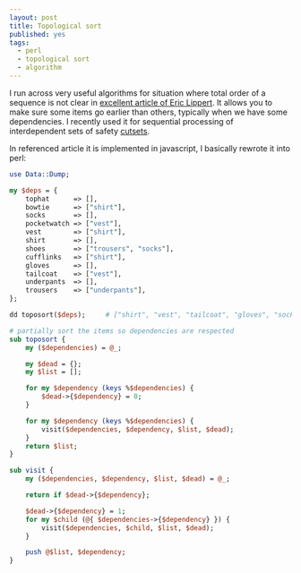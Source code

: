 ```yaml
---
layout: post
title: Topological sort
published: yes
tags:
  - perl
  - topological sort
  - algorithm
---
```

I run across very useful algorithms for situation where total order of a sequence is not clear
in [excellent article of Eric Lippert][1]. It allows you to make sure some items go earlier than others, typically when we have some dependencies. 
I recently used it for sequential processing of interdependent sets of safety [cutsets][2].

In referenced article it is implemented in javascript, I basically rewrote it into perl:

```perl
use Data::Dump;

my $deps = {
    tophat      => [],
    bowtie      => ["shirt"],
    socks       => [],
    pocketwatch => ["vest"],
    vest        => ["shirt"],
    shirt       => [],
    shoes       => ["trousers", "socks"],
    cufflinks   => ["shirt"],
    gloves      => [],
    tailcoat    => ["vest"],
    underpants  => [],
    trousers    => ["underpants"],
};

dd toposort($deps);     # ["shirt", "vest", "tailcoat", "gloves", "socks", "tophat", "underpants", "trousers", "bowtie", "pocketwatch", "shoes", "cufflinks"]

# partially sort the items so dependencies are respected
sub toposort {
    my ($dependencies) = @_;

    my $dead = {};
    my $list = [];

    for my $dependency (keys %$dependencies) {
        $dead->{$dependency} = 0;
    }

    for my $dependency (keys %$dependencies) {
        visit($dependencies, $dependency, $list, $dead);
    }
    return $list;
}

sub visit {
    my ($dependencies, $dependency, $list, $dead) = @_;

    return if $dead->{$dependency};

    $dead->{$dependency} = 1;
    for my $child (@{ $dependencies->{$dependency} }) {
        visit($dependencies, $child, $list, $dead);
    }

    push @$list, $dependency;
}
```

[1]: https://blogs.msdn.microsoft.com/ericlippert/2004/03/16/im-putting-on-my-top-hat-tying-up-my-white-tie-brushing-out-my-tails-in-that-order/
[2]: https://en.wikipedia.org/wiki/Cut_(graph_theory)
